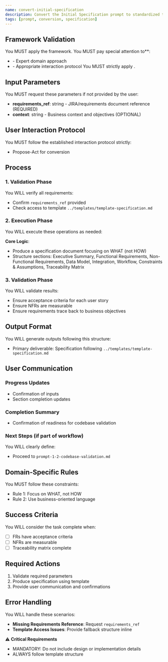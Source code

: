 ```yaml
---
name: convert-initial-specification
description: Convert the Initial Specification prompt to standardized template focusing on WHAT to build, preserving the structure and success gates
tags: [prompt, conversion, specification]
---
```


## Framework Validation
You MUST apply the <olaf-work-instructions> framework.
You MUST pay special attention to**:
- <olaf-general-role-and-behavior> - Expert domain approach
- <olaf-interaction-protocols> - Appropriate interaction protocol
You MUST strictly apply <olaf-framework-validation>.

## Input Parameters
You MUST request these parameters if not provided by the user:
- **requirements_ref**: string - JIRA/requirements document reference (REQUIRED)
- **context**: string - Business context and objectives (OPTIONAL)

## User Interaction Protocol
You MUST follow the established interaction protocol strictly:
- Propose-Act for conversion

## Process

### 1. Validation Phase
You WILL verify all requirements:
- Confirm `requirements_ref` provided
- Check access to template `../templates/template-specification.md`

### 2. Execution Phase
You WILL execute these operations as needed:

**Core Logic**:
- Produce a specification document focusing on WHAT (not HOW)
- Structure sections: Executive Summary, Functional Requirements, Non-Functional Requirements, Data Model, Integration, Workflow, Constraints & Assumptions, Traceability Matrix

### 3. Validation Phase
You WILL validate results:
- Ensure acceptance criteria for each user story
- Ensure NFRs are measurable
- Ensure requirements trace back to business objectives

## Output Format
You WILL generate outputs following this structure:
- Primary deliverable: Specification following `../templates/template-specification.md`

## User Communication

### Progress Updates
- Confirmation of inputs
- Section completion updates

### Completion Summary
- Confirmation of readiness for codebase validation

### Next Steps (if part of workflow)
You WILL clearly define:
- Proceed to `prompt-1-2-codebase-validation.md`

## Domain-Specific Rules
You MUST follow these constraints:
- Rule 1: Focus on WHAT, not HOW
- Rule 2: Use business-oriented language

## Success Criteria
You WILL consider the task complete when:
- [ ] FRs have acceptance criteria
- [ ] NFRs are measurable
- [ ] Traceability matrix complete

## Required Actions
1. Validate required parameters
2. Produce specification using template
3. Provide user communication and confirmations

## Error Handling
You WILL handle these scenarios:
- **Missing Requirements Reference**: Request `requirements_ref`
- **Template Access Issues**: Provide fallback structure inline

⚠️ **Critical Requirements**
- MANDATORY: Do not include design or implementation details
- ALWAYS follow template structure
